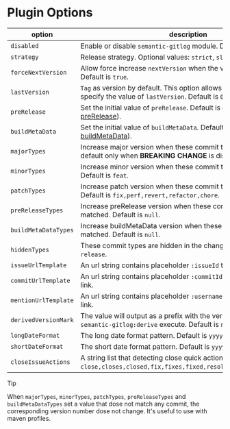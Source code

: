 # Plugin Options

| option | description |
| ------ | ----------- |
| `disabled` | Enable or disable `semantic-gitlog` module. Default is `false`. |
| `strategy` | Release strategy. Optional values: `strict`, `slow`. Default is `strict`. |
| `forceNextVersion` | Allow force increase `nextVersion` when the version dose not grow. Default is `true`. |
| `lastVersion` | `Tag` as version by default. This option allows you to manually specify the value of `lastVersion`. Default is `0.1.0`. |
| `preRelease` | Set the initial value of `preRelease`. Default is `null`([Understand preRelease](https://github.com/skuzzle/semantic-version#usage)).  |
| `buildMetaData` | Set the initial value of `buildMetaData`. Default is `null`([Understand buildMetaData](https://github.com/skuzzle/semantic-version#usage)). |
| `majorTypes` | Increase major version when these commit types are matched. By default only when **BREAKING CHANGE** is discovered. |
| `minorTypes` | Increase minor version when these commit types are matched. Default is `feat`. |
| `patchTypes` | Increase patch version when these commit types are matched. Default is `fix,perf,revert,refactor,chore`. |
| `preReleaseTypes` | Increase preRelease version when these commit types are matched. Default is `null`. |
| `buildMetaDataTypes` | Increase buildMetaData version when these commit types are matched. Default is `null`. |
| `hiddenTypes` | These commit types are hidden in the changelog. Default is `release`. |
| `issueUrlTemplate` | An url string contains placeholder `:issueId` to construct issue link. |
| `commitUrlTemplate` | An url string contains placeholder `:commitId` to construct commit link. |
| `mentionUrlTemplate` | An url string contains placeholder `:username` to construct mention link. |
| `derivedVersionMark` | The value will output as a prefix with the version number when `semantic-gitlog:derive` execute. Default is `null`. |
| `longDateFormat` | The long date format pattern. Default is `yyyy-MM-dd HH:mm:ss`. |
| `shortDateFormat` | The short date format pattern. Default is `yyyy-MM-dd`. |
| `closeIssueActions` | A string list that detecting close quick actions. Default is `close,closes,closed,fix,fixes,fixed,resolve,resolves,resolved`. |

> [!TIP]
> When `majorTypes`, `minorTypes`, `patchTypes`, `preReleaseTypes` and `buildMetaDataTypes` set a value that dose not match any commit, the corresponding version number dose not change.
> It's useful to use with maven profiles.

